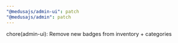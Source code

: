 ```yaml
---
"@medusajs/admin-ui": patch
"@medusajs/admin": patch
---
```


chore(admin-ui): Remove new badges from inventory + categories
